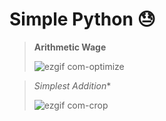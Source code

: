 # Simple Python 😓

> **Arithmetic Wage**
>
> ![ezgif com-optimize](https://user-images.githubusercontent.com/96681438/229174330-fe63c8d3-25f3-4811-a103-c619e8cc5189.gif)


> *Simplest Addition**
>
> ![ezgif com-crop](https://user-images.githubusercontent.com/96681438/229175086-0fa53b4d-d905-42ce-bf2e-7ec25da44196.gif)
